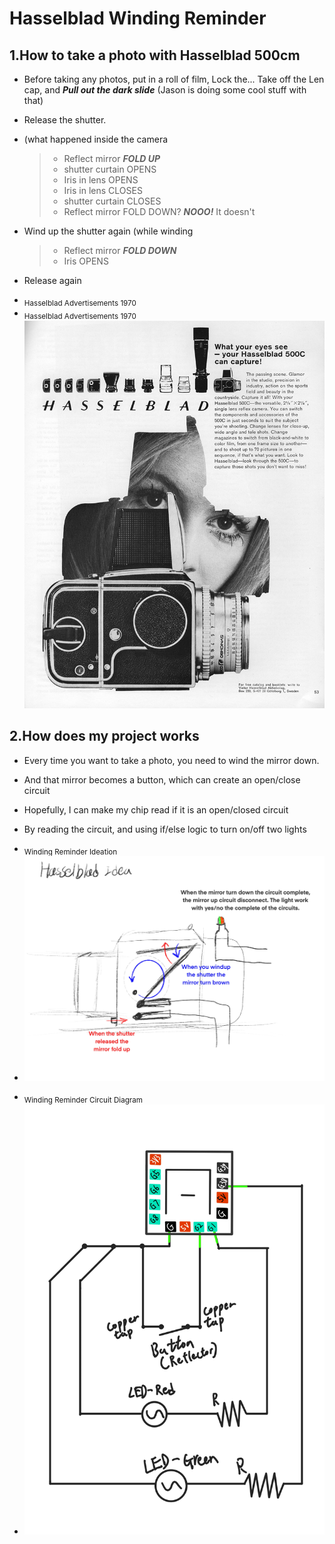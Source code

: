 # Hasselblad Winding Reminder

## 1.How to take a photo with Hasselblad 500cm

- Before taking any photos, put in a roll of film, Lock the... Take off the Len cap, and ***Pull out the dark slide*** (Jason is doing some cool stuff with that)
* Release the shutter. 
+ (what happened inside the camera
  > - Reflect mirror ***FOLD UP***
  > - shutter curtain OPENS
  > - Iris in lens OPENS
  > - Iris in lens CLOSES
  > - shutter curtain CLOSES
  > - Reflect mirror FOLD DOWN? ***NOOO!*** It doesn't
  
- Wind up the shutter again (while winding
  > - Reflect mirror ***FOLD DOWN***
  > - Iris OPENS
* Release again

+ <sub>Hasselblad Advertisements 1970</sub> 
+ <sub>Hasselblad Advertisements 1970</sub>  ![image description](hasselblad_ad.jpeg)


## 2.How does my project works

- Every time you want to take a photo, you need to wind the mirror down.
* And that mirror becomes a button, which can create an open/close circuit
+ Hopefully, I can make my chip read if it is an open/closed circuit
- By reading the circuit, and using if/else logic to turn on/off two lights

+ <sub>Winding Reminder Ideation</sub>
+ ![image description](Munchy_CameraReady_Idea.jpg)
- <sub>Winding Reminder Circuit Diagram</sub> 
- ![image description](Week4_Diagram_Munchy.jpg)

